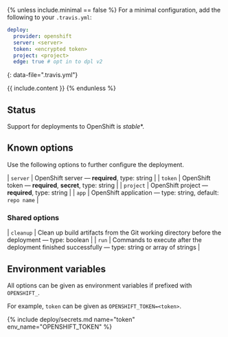 {% unless include.minimal == false %}
For a minimal configuration, add the following to your `.travis.yml`:

```yaml
deploy:
  provider: openshift
  server: <server>
  token: <encrypted token>
  project: <project>
  edge: true # opt in to dpl v2
```
{: data-file=".travis.yml"}



{{ include.content }}
{% endunless %}

## Status

Support for deployments to OpenShift is *stable**.
## Known options

Use the following options to further configure the deployment.

| `server` | OpenShift server &mdash; **required**, type: string |
| `token` | OpenShift token &mdash; **required**, **secret**, type: string |
| `project` | OpenShift project &mdash; **required**, type: string |
| `app` | OpenShift application &mdash; type: string, default: `repo name` |

### Shared options

| `cleanup` | Clean up build artifacts from the Git working directory before the deployment &mdash; type: boolean |
| `run` | Commands to execute after the deployment finished successfully &mdash; type: string or array of strings |

## Environment variables

All options can be given as environment variables if prefixed with `OPENSHIFT_`.

For example, `token` can be given as `OPENSHIFT_TOKEN=<token>`.

{% include deploy/secrets.md name="token" env_name="OPENSHIFT_TOKEN" %}